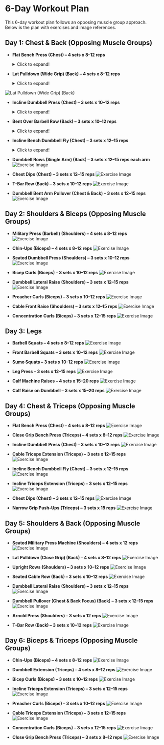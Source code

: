 # 6-Day Workout Plan

This 6-day workout plan follows an opposing muscle group approach. Below is the plan with exercises and image references.

## Day 1: Chest & Back (Opposing Muscle Groups)

- **Flat Bench Press (Chest) – 4 sets x 8–12 reps**
  <details>
    <summary>Click to expand!</summary>      
    
  ![Chest Flat Bench Press](https://github.com/user-attachments/assets/4c7365c2-c5e4-405d-9f75-10453bf3902b)
   </details>

- **Lat Pulldown (Wide Grip) (Back) – 4 sets x 8–12 reps**
  <details>
    <summary>Click to expand!</summary>      
    
![Lat Pulldown (Wide Grip) (Back)](https://github.com/user-attachments/assets/d5a0ecbb-a8ae-4892-b20e-b8c9014ba114)  
   </details>

- **Incline Dumbbell Press (Chest) – 3 sets x 10–12 reps**
  <details>
    <summary>Click to expand!</summary>      
    
  ![Chest Flat Bench Press](https://github.com/user-attachments/assets/4c7365c2-c5e4-405d-9f75-10453bf3902b)
   </details>

- **Bent Over Barbell Row (Back) – 3 sets x 10–12 reps**
  <details>
    <summary>Click to expand!</summary>      
    
  ![Chest Flat Bench Press](https://github.com/user-attachments/assets/4c7365c2-c5e4-405d-9f75-10453bf3902b)
   </details>

- **Incline Bench Dumbbell Fly (Chest) – 3 sets x 12–15 reps**
   <details>
    <summary>Click to expand!</summary>      
    
  ![Chest Flat Bench Press](https://github.com/user-attachments/assets/4c7365c2-c5e4-405d-9f75-10453bf3902b)
   </details>

- **Dumbbell Rows (Single Arm) (Back) – 3 sets x 12–15 reps each arm**
  ![Exercise Image](https://via.placeholder.com/150?text=Image+Coming+Soon)

- **Chest Dips (Chest) – 3 sets x 12–15 reps**
  ![Exercise Image](https://via.placeholder.com/150?text=Image+Coming+Soon)

- **T-Bar Row (Back) – 3 sets x 10–12 reps**
  ![Exercise Image](https://via.placeholder.com/150?text=Image+Coming+Soon)

- **Dumbbell Bent Arm Pullover (Chest & Back) – 3 sets x 12–15 reps**
  ![Exercise Image](https://via.placeholder.com/150?text=Image+Coming+Soon)

## Day 2: Shoulders & Biceps (Opposing Muscle Groups)

- **Military Press (Barbell) (Shoulders) – 4 sets x 8–12 reps**
  ![Exercise Image](https://via.placeholder.com/150?text=Image+Coming+Soon)

- **Chin-Ups (Biceps) – 4 sets x 8–12 reps**
  ![Exercise Image](https://via.placeholder.com/150?text=Image+Coming+Soon)

- **Seated Dumbbell Press (Shoulders) – 3 sets x 10–12 reps**
  ![Exercise Image](https://via.placeholder.com/150?text=Image+Coming+Soon)

- **Bicep Curls (Biceps) – 3 sets x 10–12 reps**
  ![Exercise Image](https://via.placeholder.com/150?text=Image+Coming+Soon)

- **Dumbbell Lateral Raise (Shoulders) – 3 sets x 12–15 reps**
  ![Exercise Image](https://via.placeholder.com/150?text=Image+Coming+Soon)

- **Preacher Curls (Biceps) – 3 sets x 10–12 reps**
  ![Exercise Image](https://via.placeholder.com/150?text=Image+Coming+Soon)

- **Cable Front Raise (Shoulders) – 3 sets x 12–15 reps**
  ![Exercise Image](https://via.placeholder.com/150?text=Image+Coming+Soon)

- **Concentration Curls (Biceps) – 3 sets x 12–15 reps**
  ![Exercise Image](https://via.placeholder.com/150?text=Image+Coming+Soon)

## Day 3: Legs

- **Barbell Squats – 4 sets x 8–12 reps**
  ![Exercise Image](https://via.placeholder.com/150?text=Image+Coming+Soon)

- **Front Barbell Squats – 3 sets x 10–12 reps**
  ![Exercise Image](https://via.placeholder.com/150?text=Image+Coming+Soon)

- **Sumo Squats – 3 sets x 10–12 reps**
  ![Exercise Image](https://via.placeholder.com/150?text=Image+Coming+Soon)

- **Leg Press – 3 sets x 12–15 reps**
  ![Exercise Image](https://via.placeholder.com/150?text=Image+Coming+Soon)

- **Calf Machine Raises – 4 sets x 15–20 reps**
  ![Exercise Image](https://via.placeholder.com/150?text=Image+Coming+Soon)

- **Calf Raise on Dumbbell – 3 sets x 15–20 reps**
  ![Exercise Image](https://via.placeholder.com/150?text=Image+Coming+Soon)

## Day 4: Chest & Triceps (Opposing Muscle Groups)

- **Flat Bench Press (Chest) – 4 sets x 8–12 reps**
  ![Exercise Image](https://via.placeholder.com/150?text=Image+Coming+Soon)

- **Close Grip Bench Press (Triceps) – 4 sets x 8–12 reps**
  ![Exercise Image](https://via.placeholder.com/150?text=Image+Coming+Soon)

- **Incline Dumbbell Press (Chest) – 3 sets x 10–12 reps**
  ![Exercise Image](https://via.placeholder.com/150?text=Image+Coming+Soon)

- **Cable Triceps Extension (Triceps) – 3 sets x 12–15 reps**
  ![Exercise Image](https://via.placeholder.com/150?text=Image+Coming+Soon)

- **Incline Bench Dumbbell Fly (Chest) – 3 sets x 12–15 reps**
  ![Exercise Image](https://via.placeholder.com/150?text=Image+Coming+Soon)

- **Incline Triceps Extension (Triceps) – 3 sets x 12–15 reps**
  ![Exercise Image](https://via.placeholder.com/150?text=Image+Coming+Soon)

- **Chest Dips (Chest) – 3 sets x 12–15 reps**
  ![Exercise Image](https://via.placeholder.com/150?text=Image+Coming+Soon)

- **Narrow Grip Push-Ups (Triceps) – 3 sets x 15 reps**
  ![Exercise Image](https://via.placeholder.com/150?text=Image+Coming+Soon)

## Day 5: Shoulders & Back (Opposing Muscle Groups)

- **Seated Military Press Machine (Shoulders) – 4 sets x 12 reps**
  ![Exercise Image](https://via.placeholder.com/150?text=Image+Coming+Soon)

- **Lat Pulldown (Close Grip) (Back) – 4 sets x 8–12 reps**
  ![Exercise Image](https://via.placeholder.com/150?text=Image+Coming+Soon)

- **Upright Rows (Shoulders) – 3 sets x 10–12 reps**
  ![Exercise Image](https://via.placeholder.com/150?text=Image+Coming+Soon)

- **Seated Cable Row (Back) – 3 sets x 10–12 reps**
  ![Exercise Image](https://via.placeholder.com/150?text=Image+Coming+Soon)

- **Dumbbell Lateral Raise (Shoulders) – 3 sets x 12–15 reps**
  ![Exercise Image](https://via.placeholder.com/150?text=Image+Coming+Soon)

- **Dumbbell Pullover (Chest & Back Focus) (Back) – 3 sets x 12–15 reps**
  ![Exercise Image](https://via.placeholder.com/150?text=Image+Coming+Soon)

- **Arnold Press (Shoulders) – 3 sets x 12 reps**
  ![Exercise Image](https://via.placeholder.com/150?text=Image+Coming+Soon)

- **T-Bar Row (Back) – 3 sets x 10–12 reps**
  ![Exercise Image](https://via.placeholder.com/150?text=Image+Coming+Soon)

## Day 6: Biceps & Triceps (Opposing Muscle Groups)

- **Chin-Ups (Biceps) – 4 sets x 8–12 reps**
  ![Exercise Image](https://via.placeholder.com/150?text=Image+Coming+Soon)

- **Dumbbell Extension (Triceps) – 4 sets x 8–12 reps**
  ![Exercise Image](https://via.placeholder.com/150?text=Image+Coming+Soon)

- **Bicep Curls (Biceps) – 3 sets x 10–12 reps**
  ![Exercise Image](https://via.placeholder.com/150?text=Image+Coming+Soon)

- **Incline Triceps Extension (Triceps) – 3 sets x 12–15 reps**
  ![Exercise Image](https://via.placeholder.com/150?text=Image+Coming+Soon)

- **Preacher Curls (Biceps) – 3 sets x 10–12 reps**
  ![Exercise Image](https://via.placeholder.com/150?text=Image+Coming+Soon)

- **Cable Triceps Extension (Triceps) – 3 sets x 12–15 reps**
  ![Exercise Image](https://via.placeholder.com/150?text=Image+Coming+Soon)

- **Concentration Curls (Biceps) – 3 sets x 12–15 reps**
  ![Exercise Image](https://via.placeholder.com/150?text=Image+Coming+Soon)

- **Close Grip Bench Press (Triceps) – 3 sets x 8–12 reps**
  ![Exercise Image](https://via.placeholder.com/150?text=Image+Coming+Soon)

